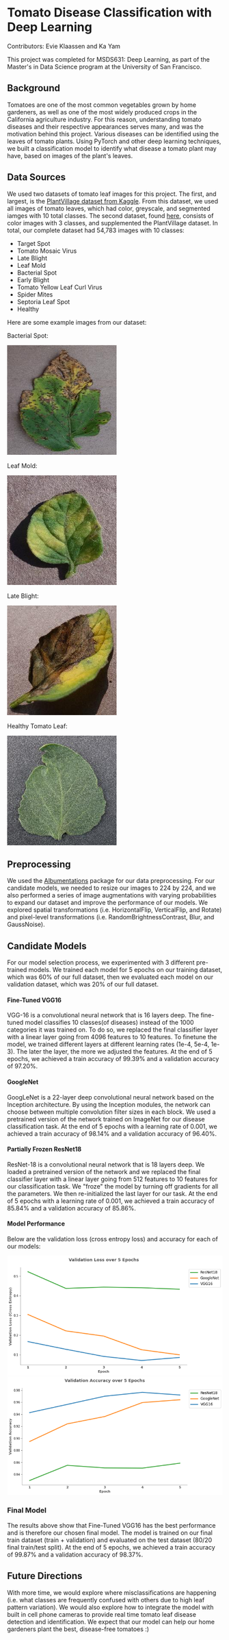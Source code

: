 # Tomato Disease Classification with Deep Learning

Contributors: Evie Klaassen and Ka Yam

This project was completed for MSDS631: Deep Learning, as part of the Master's in Data Science program at the University of San Francisco.

## Background

Tomatoes are one of the most common vegetables grown by home gardeners, as well as one of the most widely produced crops in the California agriculture industry. For this reason, understanding tomato diseases and their respective appearances serves many, and was the motivation behind this project. Various diseases can be identified using the leaves of tomato plants. Using PyTorch and other deep learning techniques, we built a classification model to identify what disease a tomato plant may have, based on images of the plant's leaves.

## Data Sources

We used two datasets of tomato leaf images for this project. The first, and largest, is the [PlantVillage dataset from Kaggle](https://www.kaggle.com/datasets/abdallahalidev/plantvillage-dataset). From this dataset, we used all images of tomato leaves, which had color, greyscale, and segmented iamges with 10 total classes. The second dataset, found [here](https://data.mendeley.com/datasets/369cky7n39/1), consists of color images with 3 classes, and supplemented the PlantVillage dataset. In total, our complete dataset had 54,783 images with 10 classes:

- Target Spot
- Tomato Mosaic Virus
- Late Blight
- Leaf Mold
- Bacterial Spot
- Early Blight
- Tomato Yellow Leaf Curl Virus
- Spider Mites
- Septoria Leaf Spot
- Healthy

Here are some example images from our dataset:

Bacterial Spot:

![Bacterial Spot](https://github.com/evieklaassen/tomato-disease-classifier/blob/main/readme_images/bac_spot.JPG)

Leaf Mold:

![Leaf Mold](https://github.com/evieklaassen/tomato-disease-classifier/blob/main/readme_images/mold.JPG)

Late Blight:

![Late Blight](https://github.com/evieklaassen/tomato-disease-classifier/blob/main/readme_images/late_blight.JPG)

Healthy Tomato Leaf:

![Healthy](https://github.com/evieklaassen/tomato-disease-classifier/blob/main/readme_images/healthy.JPG)

## Preprocessing

We used the [Albumentations](https://albumentations.ai/) package for our data preprocessing. For our candidate models, we needed to resize our images to 224 by 224, and we also performed a series of image augmentations with varying probabilities to expand our dataset and improve the performance of our models. We explored spatial transformations (i.e. HorizontalFlip, VerticalFlip, and Rotate) and pixel-level transformations (i.e. RandomBrightnessContrast, Blur, and GaussNoise).

## Candidate Models

For our model selection process, we experimented with 3 different pre-trained models. We trained each model for 5 epochs on our training dataset, which was 60% of our full dataset, then we evaluated each model on our validation dataset, which was 20% of our full dataset.

#### Fine-Tuned VGG16

VGG-16 is a convolutional neural network that is 16 layers deep. The fine-tuned model classifies 10 classes(of diseases) instead of the 1000 categories it was trained on. To do so, we replaced the final classifier layer with a linear layer going from 4096 features to 10 features. To finetune the model, we trained different layers at different learning rates (1e-4, 5e-4, 1e-3). The later the layer, the more we adjusted the features. At the end of 5 epochs, we achieved a train accuracy of 99.39% and a validation accuracy of 97.20%.

#### GoogleNet

GoogLeNet is a 22-layer deep convolutional neural network based on the Inception architecture. By using the Inception modules, the network can choose between multiple convolution filter sizes in each block. We used a pretrained version of the network trained on ImageNet for our disease classification task. At the end of 5 epochs with a learning rate of 0.001, we achieved a train accuracy of 98.14% and a validation accuracy of 96.40%.

#### Partially Frozen ResNet18

ResNet-18 is a convolutional neural network that is 18 layers deep. We loaded a pretrained version of the network and we replaced the final classifier layer with a linear layer going from 512 features to 10 features for our classification task. We "froze" the model by turning off gradients for all the parameters. We then re-initialized the last layer for our task. At the end of 5 epochs with a learning rate of 0.001, we achieved a train accuracy of 85.84% and a validation accuracy of 85.86%.

#### Model Performance

Below are the validation loss (cross entropy loss) and accuracy for each of our models:

![Validation Loss](https://github.com/evieklaassen/tomato-disease-classifier/blob/main/readme_images/val_loss.png) ![Validation Accuracy](https://github.com/evieklaassen/tomato-disease-classifier/blob/main/readme_images/val_acc.png)

### Final Model 

The results above show that Fine-Tuned VGG16 has the best performance and is therefore our chosen final model. The model is trained on our final train dataset (train + validation) and evaluated on the test dataset (80/20 final train/test split). At the end of 5 epochs, we achieved a train accuracy of 99.87% and a validation accuracy of 98.37%. 

## Future Directions

With more time, we would explore where misclassifications are happening (i.e. what classes are frequently confused with others due to high leaf pattern variation). We would also explore how to integrate the model with built in cell phone cameras to provide real time tomato leaf disease detection and identification. We expect that our model can help our home gardeners plant the best, disease-free tomatoes :) 
